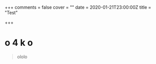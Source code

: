 +++
comments = false
cover = ""
date = 2020-01-21T23:00:00Z
title = "Test"

+++

# o 4 k o 


> ololo